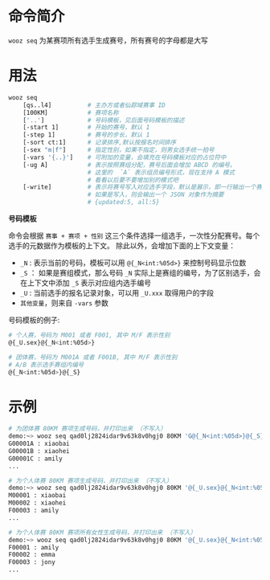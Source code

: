 # 命令简介 

`wooz seq` 为某赛项所有选手生成赛号，所有赛号的字母都是大写

用法
=======

```bash
wooz seq 
    [qs..l4]          # 主办方或者仙踪域赛事 ID
    [100KM]           # 赛项名称
    ['..']            # 号码模板，见后面号码模板的描述
    [-start 1]        # 开始的赛号，默认 1
    [-step 1]         # 赛号的步长，默认 1
    [-sort ct:1]      # 记录排序,默认按报名时间排序
    [-sex "m|f"]      # 指定性别，如果不指定，则男女选手统一拍号
    [-vars '{..}']    # 可附加的变量，会填充在号码模板对应的占位符中
    [-ug A]           # 表示按照赛组分配，赛号后面会增加 ABCD 的编号。
                      # 这里的  `A` 表示组员编号形式，现在支持 A 模式
                      # 看看以后要不要增加别的模式吧
    [-write]          # 表示将赛号写入对应选手字段，默认是展示，即一行输出一个赛号和选手名
                      # 如果是写入，则会输出一个 JSON 对象作为摘要
                      # {updated:5, all:5}
```

**号码模板**

命令会根据 `赛事 + 赛项 + 性别` 这三个条件选择一组选手，一次性分配赛号。每个选手的元数据作为模板的上下文。
除此以外，会增加下面的上下文变量：

- `_N` : 表示当前的号码，模板可以用 `@{_N<int:%05d>}` 来控制号码显示位数
- `_S` ： 如果是赛组模式，那么号码 `_N` 实际上是赛组的编号，为了区别选手，会在上下文中添加 `_S` 表示对应组内选手编号
- `_U` : 当前选手的报名记录对象，可以用 `_U.xxx` 取得用户的字段
- `其他变量`，则来自 `-vars` 参数

号码模板的例子:

```bash
# 个人赛，号码为 M001 或者 F001, 其中 M/F 表示性别
@{_U.sex}@{_N<int:%05d>}

# 团体赛，号码为 M001A 或者 F001B, 其中 M/F 表示性别
# A/B 表示选手赛组内编号
@{_N<int:%05d>}@{_S}
```

示例
=======

```bash
# 为团体赛 80KM 赛项生成号码，并打印出来 （不写入）
demo:~> wooz seq qad0lj2824idar9v63k8v0hgj0 80KM 'G@{_N<int:%05d>}@{_S}'
G00001A : xiaobai
G00001B : xiaohei
G00001C : amily
...

# 为个人体赛 80KM 赛项生成号码，并打印出来 （不写入）
demo:~> wooz seq qad0lj2824idar9v63k8v0hgj0 80KM '@{_U.sex}@{_N<int:%05d>}'
M00001 : xiaobai
M00002 : xiaohei
F00003 : amily
...

# 为个人体赛 80KM 赛项所有女性生成号码，并打印出来 （不写入）
demo:~> wooz seq qad0lj2824idar9v63k8v0hgj0 80KM '@{_U.sex}@{_N<int:%05d>}' -sex f
F00001 : amily
F00002 : emma
F00003 : jony
...
```

